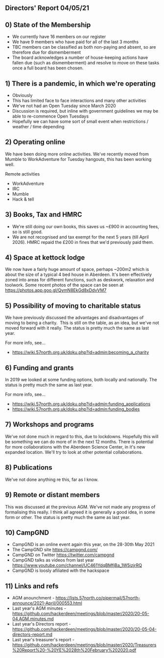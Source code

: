 Directors' Report 04/05/21
----------------



## 0) State of the Membership
* We currently have 16 members on our register
* We have 9 members who have paid for all of the last 3 months
* TBC members can be classified as both non-paying and absent, so are therefore due for dismemberment
* The board acknowledges a number of house-keeping actions have fallen due (such as dismemberment) and resolve to move on these tasks once a full board has been chosen.
 

## 1) There is a pandemic, in which we're operating
* Obviously
* This has limited face to face interactions and many other activities
* We've not had an Open Tuesday since March 2020
* Discussion is required, but inline with government guidelines we may be able to re-commence Open Tuesdays
* Hopefully we can have some sort of small event when restrictions / weather / time depending


## 2) Operating online
We have been doing more online activities. We've recently moved from Mumble to WorkAdventure for Tuesday hangouts, this has been working well.

Remote activities
* WorkAdventure
* IRC
* Mumble
* Hack & tell


## 3) Books, Tax and HMRC
* We're still doing our own books, this saves us ~£900 in accounting fees, so is still good.
* We are not recognised and tax exempt for the next 5 years (till April 2026). HMRC repaid the £200 in fines that we'd previously paid them.


## 4) Space at kettock lodge
We now have a fairly huge amount of space, perhaps ~200m2 which is about the size of a typical 4 bed house in Aberdeen. It's been effectively zoned into areas for different functions, such as deskwork, relaxation and toolwork. Some recent photos of the space can be seen at https://photos.app.goo.gl/QymN8EkGd8xDdvVM7


## 5) Possibility of moving to charitable status
We have previously discussed the advantages and disadvantages of moving to being a charity.  This is still on the table, as an idea, but we've not moved forward with it really. The status is pretty much the same as last year.

For more info, see...
* https://wiki.57north.org.uk/doku.php?id=admin:becoming_a_charity
 
 
## 6) Funding and grants
In 2019 we looked at some funding options, both locally and nationally. The status is pretty much the same as last year.

For more info, see...
* https://wiki.57north.org.uk/doku.php?id=admin:funding_applications
* https://wiki.57north.org.uk/doku.php?id=admin:funding_bodies


## 7) Workshops and programs
We've not done much in regard to this, due to lockdowns. Hopefully this will be something we can do more of in the next 12 months. There is potential for more collaborations with the Aberdeen Science Center, in it's new expanded location.  We'll try to look at other potential collaborations.


## 8) Publications
We've not done anything re this, far as I know.


## 9) Remote or distant members
This was discussed at the previous AGM. We've not made any progress of formalising this really. I think all agreed it is generally a good idea, in some form or other. The status is pretty much the same as last year.


## 10) CampGND
* CampGND is an online event again this year, on the 28-30th May 2021
* The CampGND site https://campgnd.com/
* CampGND on Twitter https://twitter.com/campgnd
* CampGND talks as videos from last year https://www.youtube.com/channel/UC461YdqBMfjBa_1W5izjrRQ
* CampGND is loosly afiliated with the hackspace


## 11) Links and refs
* AGM anounchment - https://lists.57north.co/pipermail/57north-announce/2021-April/000553.html
* Last year's AGM minutes - https://github.com/hackerdeen/meetings/blob/master/2020/20-05-04.AGM.minutes.md
* Last year's Directors report - https://github.com/hackerdeen/meetings/blob/master/2020/20-05-04-directors-report.md
* Last year's treasurer's report - https://github.com/hackerdeen/meetings/blob/master/2020/Treasurers%20Report%20-%20YE%2028th%20February%202020.pdf






